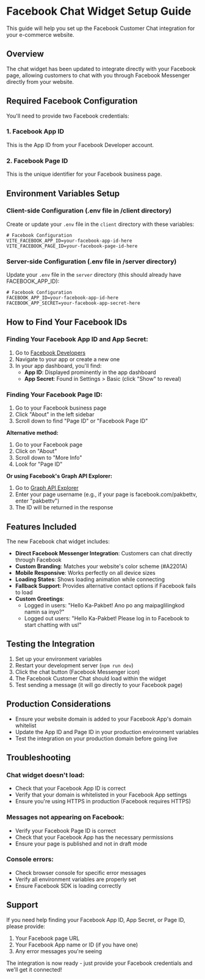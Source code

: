 # Facebook Chat Widget Setup Guide

This guide will help you set up the Facebook Customer Chat integration for your e-commerce website.

## Overview

The chat widget has been updated to integrate directly with your Facebook page, allowing customers to chat with you through Facebook Messenger directly from your website.

## Required Facebook Configuration

You'll need to provide two Facebook credentials:

### 1. Facebook App ID
This is the App ID from your Facebook Developer account.

### 2. Facebook Page ID  
This is the unique identifier for your Facebook business page.

## Environment Variables Setup

### Client-side Configuration (.env file in /client directory)

Create or update your `.env` file in the `client` directory with these variables:

```env
# Facebook Configuration
VITE_FACEBOOK_APP_ID=your-facebook-app-id-here
VITE_FACEBOOK_PAGE_ID=your-facebook-page-id-here
```

### Server-side Configuration (.env file in /server directory)

Update your `.env` file in the `server` directory (this should already have FACEBOOK_APP_ID):

```env
# Facebook Configuration
FACEBOOK_APP_ID=your-facebook-app-id-here
FACEBOOK_APP_SECRET=your-facebook-app-secret-here
```

## How to Find Your Facebook IDs

### Finding Your Facebook App ID and App Secret:
1. Go to [Facebook Developers](https://developers.facebook.com/)
2. Navigate to your app or create a new one
3. In your app dashboard, you'll find:
   - **App ID**: Displayed prominently in the app dashboard
   - **App Secret**: Found in Settings > Basic (click "Show" to reveal)

### Finding Your Facebook Page ID:
1. Go to your Facebook business page
2. Click "About" in the left sidebar
3. Scroll down to find "Page ID" or "Facebook Page ID"

**Alternative method:**
1. Go to your Facebook page
2. Click on "About"
3. Scroll down to "More Info" 
4. Look for "Page ID"

**Or using Facebook's Graph API Explorer:**
1. Go to [Graph API Explorer](https://developers.facebook.com/tools/explorer/)
2. Enter your page username (e.g., if your page is facebook.com/pakbettv, enter "pakbettv")
3. The ID will be returned in the response

## Features Included

The new Facebook chat widget includes:

- **Direct Facebook Messenger Integration**: Customers can chat directly through Facebook
- **Custom Branding**: Matches your website's color scheme (#A2201A)
- **Mobile Responsive**: Works perfectly on all device sizes
- **Loading States**: Shows loading animation while connecting
- **Fallback Support**: Provides alternative contact options if Facebook fails to load
- **Custom Greetings**: 
  - Logged in users: "Hello Ka-Pakbet! Ano po ang maipaglilingkod namin sa inyo?"
  - Logged out users: "Hello Ka-Pakbet! Please log in to Facebook to start chatting with us!"

## Testing the Integration

1. Set up your environment variables
2. Restart your development server (`npm run dev`)
3. Click the chat button (Facebook Messenger icon)
4. The Facebook Customer Chat should load within the widget
5. Test sending a message (it will go directly to your Facebook page)

## Production Considerations

- Ensure your website domain is added to your Facebook App's domain whitelist
- Update the App ID and Page ID in your production environment variables
- Test the integration on your production domain before going live

## Troubleshooting

### Chat widget doesn't load:
- Check that your Facebook App ID is correct
- Verify that your domain is whitelisted in your Facebook App settings
- Ensure you're using HTTPS in production (Facebook requires HTTPS)

### Messages not appearing on Facebook:
- Verify your Facebook Page ID is correct
- Check that your Facebook App has the necessary permissions
- Ensure your page is published and not in draft mode

### Console errors:
- Check browser console for specific error messages
- Verify all environment variables are properly set
- Ensure Facebook SDK is loading correctly

## Support

If you need help finding your Facebook App ID, App Secret, or Page ID, please provide:
1. Your Facebook page URL
2. Your Facebook App name or ID (if you have one)
3. Any error messages you're seeing

The integration is now ready - just provide your Facebook credentials and we'll get it connected! 